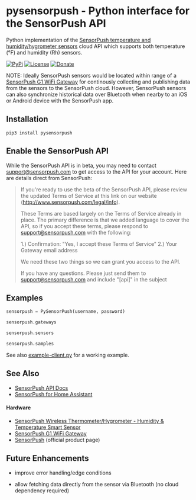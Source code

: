 # pysensorpush - Python interface for the SensorPush API

Python implementation of the [SensorPush temperature and humidity/hygrometer sensors](https://www.amazon.com/SensorPush-Wireless-Thermometer-Hygrometer-Android/dp/B01AEQ9X9I?tag=rynoshark-20) cloud API which
supports both temperature (&deg;F) and humidity (Rh) sensors. 

[![PyPi](https://img.shields.io/pypi/v/pysensorpush.svg)](https://pypi.python.org/pypi/pysensorpush)
[![License](https://img.shields.io/badge/License-Apache%202.0-blue.svg)](https://opensource.org/licenses/Apache-2.0)
[![Donate](https://img.shields.io/badge/Donate-PayPal-green.svg)](https://www.paypal.com/cgi-bin/webscr?cmd=_donations&business=WREP29UDAMB6G)

NOTE: Ideally SensorPush sensors would be located within range of a [SensorPush G1 WiFi Gateway](https://www.amazon.com/SensorPush-G1-WiFi-Gateway-Anywhere/dp/B01N17RWWV?tag=rynoshark-20) for continously collecting and publishing data from the sensors to the SensorPush cloud. However, SensorPush sensors can also synchronize historical data over Bluetooth when nearby to an iOS or Android device with the SensorPush app.

## Installation

```
pip3 install pysensorpush
```

## Enable the SensorPush API

While the SensorPush API is in beta, you may need to contact [support@sensorpush.com](mailto:support@sensorpush.com?subject=[api]) to get access to the API for your account. Here are details direct from SensorPush:

> If you're ready to use the beta of the SensorPush API, please review the updated Terms of Service at this link on our website (http://www.sensorpush.com/legal/info). 
>
> These Terms are based largely on the Terms of Service already in place. The primary difference is that we added language to cover the API, so if you accept these terms, please respond to support@sensorpush.com with the following:
>
> 1.) Confirmation:  "Yes, I accept these Terms of Service"
> 2.) Your Gateway email address
>
> We need these two things so we can grant you access to the API.
>
> If you have any questions. Please just send them to support@sensorpush.com and include "[api]" in the subject

## Examples

```python
sensorpush = PySensorPush(username, password)

sensorpush.gateways

sensorpush.sensors

sensorpush.samples
```

See also [example-client.py](example-client.py) for a working example.

## See Also

* [SensorPush API Docs](http://www.sensorpush.com/api/docs)
* [SensorPush for Home Assistant](https://github.com/rsnodgrass/hass-sensorpush)

#### Hardware

* [SensorPush Wireless Thermometer/Hygrometer - Humidity & Temperature Smart Sensor](https://www.amazon.com/SensorPush-Wireless-Thermometer-Hygrometer-Android/dp/B01AEQ9X9I?tag=rynoshark-20)
* [SensorPush G1 WiFi Gateway](https://www.amazon.com/SensorPush-G1-WiFi-Gateway-Anywhere/dp/B01N17RWWV?tag=rynoshark-20)
* [SensorPush](https://sensorpush.com) (official product page)

## Future Enhancements

* improve error handling/edge conditions

* allow fetching data directly from the sensor via Bluetooth (no cloud dependency required)

